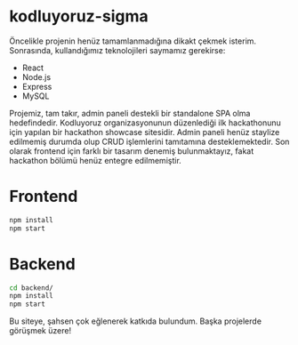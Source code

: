 # kodluyoruz-sigma
Öncelikle projenin henüz tamamlanmadığına dikakt çekmek isterim. 
Sonrasında, kullandığımız teknolojileri saymamız gerekirse:
- React
- Node.js
- Express
- MySQL

Projemiz, tam takır, admin paneli destekli bir standalone SPA olma hedefindedir. 
Kodluyoruz organizasyonunun düzenlediği ilk hackathonunu için yapılan bir hackathon showcase sitesidir.
Admin paneli henüz staylize edilmemiş durumda olup CRUD işlemlerini tamıtamına desteklemektedir.
Son olarak frontend için farklı bir tasarım denemiş bulunmaktayız, fakat hackathon bölümü henüz entegre edilmemiştir.

# Frontend
```bash
npm install
npm start
```

# Backend
```bash
cd backend/
npm install
npm start
```

Bu siteye, şahsen çok eğlenerek katkıda bulundum.
Başka projelerde görüşmek üzere!
